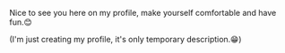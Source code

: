 Nice to see you here on my profile, make yourself comfortable and have fun.😊

(I'm just creating my profile, it's only temporary description.😁)
